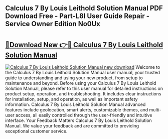 ## Calculus 7 By Louis Leithold Solution Manual PDF Download Free - Part-L8I User Guide Repair - Service Owner Edition No0Ux

# <h2><a href="http://bc75849.oget.top/?id=Calculus+7+By+Louis+Leithold+Solution+Manual">🔗Download New 👉🔴 Calculus 7 By Louis Leithold Solution Manual</a></h2>

[![Calculus 7 By Louis Leithold Solution Manual new download](https://i.imgur.com/5g1atiW.png)](http://bc75849.oget.top/?id=Calculus+7+By+Louis+Leithold+Solution+Manual)
Welcome to the Calculus 7 By Louis Leithold Solution Manual user manual, your trusted guide to understanding and using your new product, from setup to maintenance and beyond. Before using your Calculus 7 By Louis Leithold Solution Manual, please refer to this user manual for detailed instructions on product setup, operation, and troubleshooting. It includes clear instructions for installation, setup, and operation, as well as important safety information. Calculus 7 By Louis Leithold Solution Manual advanced features include geolocation, smart alerts, customizable themes, and multi-user access, all easily controlled through the user-friendly and intuitive interface. Your Feedback Matters Calculus 7 By Louis Leithold Solution Manual. We value your feedback and are committed to providing exceptional customer service.
